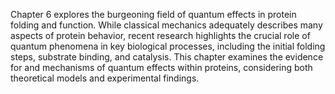 Chapter 6 explores the burgeoning field of quantum effects in protein folding and function.  While classical mechanics adequately describes many aspects of protein behavior, recent research highlights the crucial role of quantum phenomena in key biological processes, including the initial folding steps, substrate binding, and catalysis.  This chapter examines the evidence for and mechanisms of quantum effects within proteins, considering both theoretical models and experimental findings.